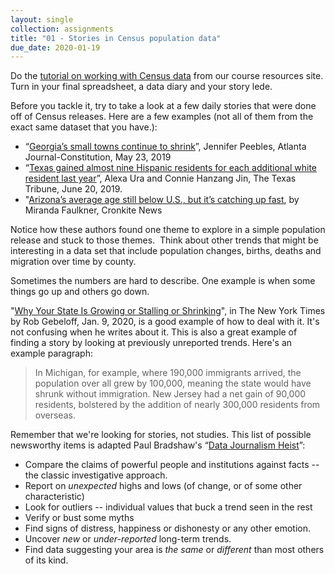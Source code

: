 ```yaml
---
layout: single
collection: assignments
title: "01 - Stories in Census population data"
due_date: 2020-01-19
---
```


Do the [tutorial on working with Census data]({{site.cdocs}}/excel/practice/01-excel-azpop-exercise) from our course resources site. Turn in your final spreadsheet, a data diary and your story lede.

Before you tackle it, try to take a look at a few daily stories that were done off of Census releases. Here are a few examples (not all of them from the exact same dataset that you have.):

* “[Georgia’s small towns continue to shrink](https://www.ajc.com/news/state--regional/georgia-small-towns-continue-shrink-new-census-estimates-show/UtBP7y33fkDXUZqABgq2BM/)”, Jennifer Peebles, Atlanta Journal-Constitution, May 23, 2019
* “[Texas gained almost nine Hispanic residents for each additional white resident last year](https://www.texastribune.org/2019/06/20/texas-hispanic-population-pace-surpass-white-residents/)”, Alexa Ura and Connie Hanzang Jin, The Texas Tribune, June 20, 2019.
* "[Arizona’s average age still below U.S., but it’s catching up fast](https://cronkitenews.azpbs.org/2019/06/21/arizonas-average-age-still-below-u-s-but-its-catching-up-fast/), by Miranda Faulkner, Cronkite News

Notice how these authors found one theme to explore in a simple population release and stuck to those themes.  Think about other trends that might be interesting in a data set that include population changes, births, deaths and migration over time by county.

Sometimes the numbers are hard to describe. One example is when some things go up and others go down.

"[Why Your State Is Growing or Stalling or Shrinking](https://www.nytimes.com/2020/01/09/upshot/american-population-slowdown.html)", in The New York Times by Rob Gebeloff, Jan. 9, 2020, is a good example of how to deal with it. It's not confusing when he writes about it.  This is also a great example of finding a story by looking at previously unreported trends. Here's an example paragraph:

> In Michigan, for example, where 190,000 immigrants arrived, the population over all grew by 100,000, meaning the state would have shrunk without immigration. New Jersey had a net gain of 90,000 residents, bolstered by the addition of nearly 300,000 residents from overseas.


Remember that we're looking for stories, not studies. This list of possible newsworthy items is adapted Paul Bradshaw's “[Data Journalism Heist](https://leanpub.com/DataJournalismHeist)”:

* Compare the claims of powerful people and institutions against facts -- the classic investigative approach.
* Report on *unexpected* highs and lows (of change, or of some other characteristic)
* Look for outliers -- individual values that buck a trend seen in the rest
* Verify or bust some myths
* Find signs of distress, happiness or dishonesty or any other emotion.
* Uncover *new* or *under-reported* long-term trends.
* Find data suggesting your area is *the same* or *different* than most others of its kind.
